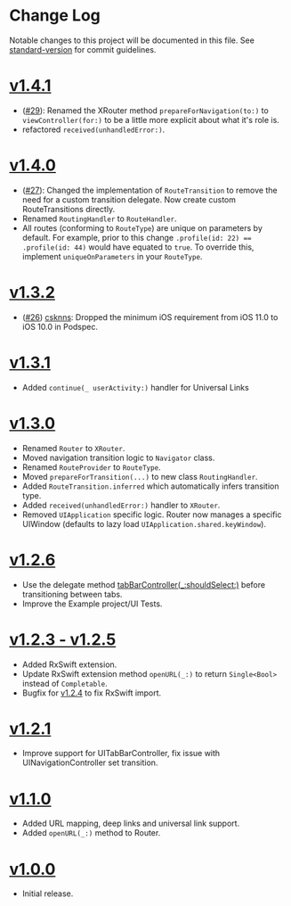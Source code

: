 # Change Log

Notable changes to this project will be documented in this file. See [standard-version](https://github.com/conventional-changelog/standard-version) for commit guidelines.

# [v1.4.1](https://github.com/hubrioAU/XRouter/releases/tag/1.4.1)
- ([#29](https://github.com/hubrioAU/XRouter/pull/29)): Renamed the XRouter method `prepareForNavigation(to:)` to `viewController(for:)` to be a little more explicit about what it's role is.
- refactored `received(unhandledError:)`.

# [v1.4.0](https://github.com/hubrioAU/XRouter/releases/tag/1.4.0)
- ([#27](https://github.com/hubrioAU/XRouter/pull/27)): Changed the implementation of `RouteTransition` to remove the need for a custom transition delegate. Now create custom RouteTransitions directly.
- Renamed `RoutingHandler` to `RouteHandler`.
- All routes (conforming to `RouteType`) are unique on parameters by default. For example, prior to this change `.profile(id: 22) == .profile(id: 44)` would have equated to `true`. To override this, implement `uniqueOnParameters` in your `RouteType`.

# [v1.3.2](https://github.com/hubrioAU/XRouter/releases/tag/1.3.2)
- ([#26](https://github.com/hubrioAU/XRouter/pull/26)) [csknns](https://github.com/csknns): Dropped the minimum iOS requirement from iOS 11.0 to iOS 10.0 in Podspec.

# [v1.3.1](https://github.com/hubrioAU/XRouter/releases/tag/1.3.1)
- Added `continue(_ userActivity:)` handler for Universal Links

# [v1.3.0](https://github.com/hubrioAU/XRouter/releases/tag/1.3.0)
- Renamed `Router` to `XRouter`.
- Moved navigation transition logic to `Navigator` class.
- Renamed `RouteProvider` to `RouteType`.
- Moved `prepareForTransition(...)` to new class `RoutingHandler`.
- Added `RouteTransition.inferred` which automatically infers transition type.
- Added `received(unhandledError:)` handler to `XRouter`.
- Removed `UIApplication` specific logic. Router now manages a specific UIWindow (defaults to lazy load `UIApplication.shared.keyWindow`).

# [v1.2.6](https://github.com/hubrioAU/XRouter/releases/tag/1.2.6)
- Use the delegate method [tabBarController(_:shouldSelect:)](https://developer.apple.com/documentation/uikit/uitabbarcontrollerdelegate/1621166-tabbarcontroller) before transitioning between tabs.
- Improve the Example project/UI Tests.

# [v1.2.3 - v1.2.5](https://github.com/hubrioAU/XRouter/releases/tag/1.2.4)
- Added RxSwift extension.
- Update RxSwift extension method `openURL(_:)` to return `Single<Bool>` instead of `Completable`.
- Bugfix for [v1.2.4](https://github.com/hubrioAU/XRouter/releases/tag/1.2.4) to fix RxSwift import.

# [v1.2.1](https://github.com/hubrioAU/XRouter/releases/tag/1.2.1)
- Improve support for UITabBarController, fix issue with UINavigationController set transition.

# [v1.1.0](https://github.com/hubrioAU/XRouter/releases/tag/1.1.0)
- Added URL mapping, deep links and universal link support.
- Added `openURL(_:)` method to Router.

# [v1.0.0](https://github.com/hubrioAU/XRouter/releases/tag/1.0.0)
- Initial release.
